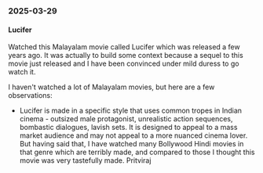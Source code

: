 ### 2025-03-29
#### Lucifer
Watched this Malayalam movie called Lucifer which was released a few years ago. It was actually to build some context because a sequel to this movie just released and I have been convinced under mild duress to go watch it.

I haven't watched a lot of Malayalam movies, but here are a few observations:

- Lucifer is made in a specific style that uses common tropes in Indian cinema - outsized male protagonist, unrealistic action sequences, bombastic dialogues, lavish sets. It is designed to appeal to a mass market audience and may not appeal to a more nuanced cinema lover. But having said that, I have watched many Bollywood Hindi movies in that genre which are terribly made, and compared to those I thought this movie was very tastefully made. Pritviraj
